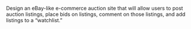 Design an eBay-like e-commerce auction site that will allow users to post auction listings, place bids on listings, comment on those listings, and add listings to a “watchlist.”